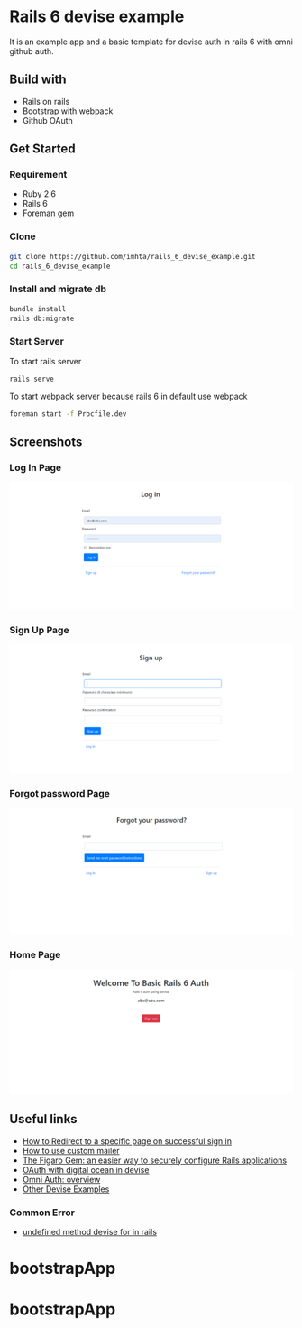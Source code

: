 # Rails 6 devise example
It is an example app and a basic template for devise auth in rails 6 with omni github auth.

## Build with
- Rails on rails
- Bootstrap with webpack
- Github OAuth

## Get Started
### Requirement
- Ruby 2.6
- Rails 6
- Foreman gem

### Clone
```bash
git clone https://github.com/imhta/rails_6_devise_example.git
cd rails_6_devise_example
```
### Install and migrate db

```bash
bundle install 
rails db:migrate
```
### Start Server
To start rails server
```bash
rails serve

```
To start webpack server because rails 6 in default use webpack
```bash
foreman start -f Procfile.dev
```


## Screenshots

### Log In Page
<img src="screenshots/image.png">

### Sign Up Page
<img src="screenshots/image2.png">

### Forgot password Page
<img src="screenshots/image4.png">

### Home Page
<img src="screenshots/image3.png">



## Useful links
- [How to Redirect to a specific page on successful sign in](https://github.com/plataformatec/devise/wiki/How-To:-redirect-to-a-specific-page-on-successful-sign-in)
- [How to use custom mailer](https://github.com/plataformatec/devise/wiki/How-To:-Use-custom-mailer)
- [The Figaro Gem: an easier way to securely configure Rails applications](https://medium.com/@MinimalGhost/the-figaro-gem-an-easier-way-to-securely-configure-rails-applications-c6f963b7e993)
- [OAuth with digital ocean in devise](https://www.digitalocean.com/community/tutorials/how-to-configure-devise-and-omniauth-for-your-rails-application)
- [Omni Auth: overview](https://github.com/plataformatec/devise/wiki/OmniAuth:-Overview)
- [Other Devise Examples](https://github.com/plataformatec/devise/wiki/Example-applications)
### Common Error
- [undefined method devise for in rails](https://stackoverflow.com/questions/4810941/undefined-method-devise-for-in-rails)
# bootstrapApp
# bootstrapApp
